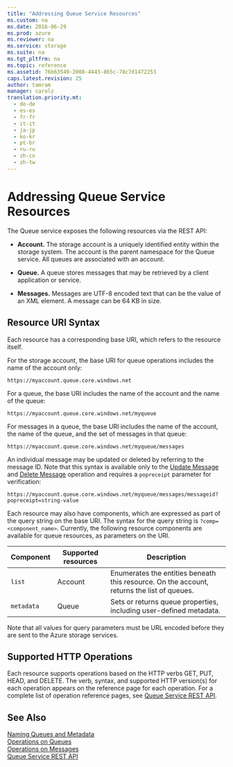 ```yaml
---
title: "Addressing Queue Service Resources"
ms.custom: na
ms.date: 2016-06-29
ms.prod: azure
ms.reviewer: na
ms.service: storage
ms.suite: na
ms.tgt_pltfrm: na
ms.topic: reference
ms.assetid: 76b63549-2008-4443-865c-78c7d1472253
caps.latest.revision: 25
author: tamram
manager: carolz
translation.priority.mt: 
  - de-de
  - es-es
  - fr-fr
  - it-it
  - ja-jp
  - ko-kr
  - pt-br
  - ru-ru
  - zh-cn
  - zh-tw
---
```

# Addressing Queue Service Resources
The Queue service exposes the following resources via the REST API:  
  
-   **Account.** The storage account is a uniquely identified entity within the storage system. The account is the parent namespace for the Queue service. All queues are associated with an account.  
  
-   **Queue.** A queue stores messages that may be retrieved by a client application or service.  
  
-   **Messages.** Messages are UTF-8 encoded text that can be the value of an XML element. A message can be 64 KB in size.  
  
## Resource URI Syntax  
 Each resource has a corresponding base URI, which refers to the resource itself.  
  
 For the storage account, the base URI for queue operations includes the name of the account only:  
  
```  
https://myaccount.queue.core.windows.net  
```  
  
 For a queue, the base URI includes the name of the account and the name of the queue:  
  
```  
https://myaccount.queue.core.windows.net/myqueue  
```  
  
 For messages in a queue, the base URI includes the name of the account, the name of the queue, and the set of messages in that queue:  
  
```  
https://myaccount.queue.core.windows.net/myqueue/messages  
```  
  
 An individual message may be updated or deleted by referring to the message ID. Note that this syntax is available only to the [Update Message](../rest-conceptual/Update-Message.md) and [Delete Message](../rest-conceptual/Delete-Message2.md) operation and requires a `popreceipt` parameter for verification:  
  
```  
https://myaccount.queue.core.windows.net/myqueue/messages/messageid?popreceipt=string-value  
```  
  
 Each resource may also have components, which are expressed as part of the query string on the base URI. The syntax for the query string is `?comp=<component_name>`. Currently, the following resource components are available for queue resources, as parameters on the URI.  
  
|Component|Supported resources|Description|  
|---------------|-------------------------|-----------------|  
|`list`|Account|Enumerates the entities beneath this resource. On the account, returns the list of queues.|  
|`metadata`|Queue|Sets or returns queue properties, including user-defined metadata.|  
  
 Note that all values for query parameters must be URL encoded before they are sent to the Azure storage services.  
  
## Supported HTTP Operations  
 Each resource supports operations based on the HTTP verbs GET, PUT, HEAD, and DELETE. The verb, syntax, and supported HTTP version(s) for each operation appears on the reference page for each operation. For a complete list of operation reference pages, see [Queue Service REST API](../rest-conceptual/Queue-Service-REST-API.md).  
  
## See Also  
 [Naming Queues and Metadata](../rest-conceptual/Naming-Queues-and-Metadata.md)   
 [Operations on Queues](../rest-conceptual/Operations-on-Queues.md)   
 [Operations on Messages](../rest-conceptual/Operations-on-Messages.md)   
 [Queue Service REST API](../rest-conceptual/Queue-Service-REST-API.md)